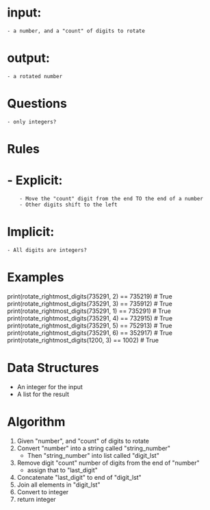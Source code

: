 # input:
    - a number, and a "count" of digits to rotate

# output:
    - a rotated number

# Questions
    - only integers?

# Rules
#   - Explicit:
        - Move the "count" digit from the end TO the end of a number
        - Other digits shift to the left

# Implicit:
    - All digits are integers?


# Examples

print(rotate_rightmost_digits(735291, 2) == 735219)  # True
print(rotate_rightmost_digits(735291, 3) == 735912)  # True
print(rotate_rightmost_digits(735291, 1) == 735291)  # True
print(rotate_rightmost_digits(735291, 4) == 732915)  # True
print(rotate_rightmost_digits(735291, 5) == 752913)  # True
print(rotate_rightmost_digits(735291, 6) == 352917)  # True
print(rotate_rightmost_digits(1200, 3) == 1002)      # True

# Data Structures

- An integer for the input
- A list for the result


# Algorithm

1. Given "number", and "count" of digits to rotate
2. Convert "number" into a string called "string_number"
    - Then "string_number" into list called "digit_lst"
3. Remove digit "count" number of digits from the end of "number"
    - assign that to "last_digit"
4. Concatenate "last_digit" to end of "digit_lst"
5. Join all elements in "digit_lst"
6. Convert to integer
7. return integer